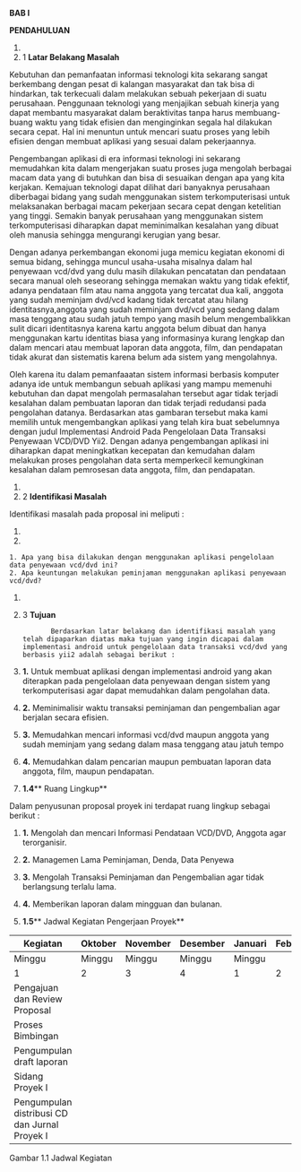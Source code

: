 **BAB I**

**PENDAHULUAN**

1.
  1. 1 **Latar Belakang Masalah**

Kebutuhan dan pemanfaatan informasi teknologi kita sekarang sangat berkembang dengan pesat di kalangan masyarakat dan tak bisa di hindarkan, tak terkecuali dalam melakukan sebuah pekerjaan di suatu perusahaan. Penggunaan teknologi yang menjajikan sebuah kinerja yang dapat membantu masyarakat dalam beraktivitas tanpa harus membuang-buang waktu yang tidak efisien dan menginginkan segala hal dilakukan secara cepat. Hal ini menuntun untuk mencari suatu proses yang lebih efisien dengan membuat aplikasi yang sesuai dalam pekerjaannya.

Pengembangan aplikasi di era informasi teknologi ini sekarang memudahkan kita dalam mengerjakan suatu proses juga mengolah berbagai macam data yang di butuhkan dan bisa di sesuaikan dengan apa yang kita kerjakan. Kemajuan teknologi dapat dilihat dari banyaknya perusahaan diberbagai bidang yang sudah menggunakan sistem terkomputerisasi untuk melaksanakan berbagai macam pekerjaan secara cepat dengan ketelitian yang tinggi. Semakin banyak perusahaan yang menggunakan sistem terkomputerisasi diharapkan dapat meminimalkan kesalahan yang dibuat oleh manusia sehingga mengurangi kerugian yang besar.

Dengan adanya perkembangan ekonomi juga memicu kegiatan ekonomi di semua bidang, sehingga muncul usaha-usaha misalnya dalam hal penyewaan vcd/dvd yang dulu masih dilakukan pencatatan dan pendataan secara manual oleh seseorang sehingga memakan waktu yang tidak efektif, adanya pendataan film atau nama anggota yang tercatat dua kali, anggota yang sudah meminjam dvd/vcd kadang tidak tercatat atau hilang identitasnya,anggota yang sudah meminjam dvd/vcd yang sedang dalam masa tenggang atau sudah jatuh tempo yang masih belum mengembalikkan sulit dicari identitasnya karena kartu anggota belum dibuat dan hanya menggunakan kartu identitas biasa yang informasinya kurang lengkap dan dalam mencari atau membuat laporan data anggota, film, dan pendapatan tidak akurat dan sistematis karena belum ada sistem yang mengolahnya.

Oleh karena itu dalam pemanfaaatan sistem informasi berbasis komputer adanya ide untuk membangun sebuah aplikasi yang mampu memenuhi kebutuhan dan dapat mengolah permasalahan tersebut agar tidak terjadi kesalahan dalam pembuatan laporan dan tidak terjadi redudansi pada pengolahan datanya.        Berdasarkan atas gambaran tersebut maka kami memilih untuk mengembangkan aplikasi yang telah kira buat sebelumnya dengan judul Implementasi Android Pada Pengelolaan Data Transaksi Penyewaan VCD/DVD Yii2. Dengan adanya pengembangan aplikasi ini diharapkan dapat meningkatkan kecepatan dan kemudahan dalam melakukan proses pengolahan data serta memperkecil kemungkinan kesalahan dalam pemrosesan data anggota, film, dan pendapatan.

1.
  1. 2 **Identifikasi Masalah**

Identifikasi masalah pada proposal ini meliputi :

1.
  1.
    1. Apa yang bisa dilakukan dengan menggunakan aplikasi pengelolaan data penyewaan vcd/dvd ini?
    2. Apa keuntungan melakukan peminjaman menggunakan aplikasi penyewaan vcd/dvd?

1.
  1. 3 **Tujuan**

                Berdasarkan latar belakang dan identifikasi masalah yang telah dipaparkan diatas maka tujuan yang ingin dicapai dalam implementasi android untuk pengelolaan data transaksi vcd/dvd yang berbasis yii2 adalah sebagai berikut :

1. **1.** Untuk membuat aplikasi dengan implementasi android yang akan diterapkan pada pengelolaan data penyewaan dengan sistem yang terkomputerisasi agar dapat memudahkan dalam pengolahan data.
2. **2.** Meminimalisir waktu transaksi peminjaman dan pengembalian agar berjalan secara efisien.
3. **3.** Memudahkan mencari informasi vcd/dvd maupun anggota yang sudah meminjam yang sedang dalam masa tenggang atau jatuh tempo
4. **4.** Memudahkan dalam pencarian maupun pembuatan laporan data anggota, film, maupun pendapatan.

1. **1.4**** Ruang Lingkup**

Dalam penyusunan proposal proyek ini terdapat ruang lingkup sebagai berikut :

1. **1.** Mengolah dan mencari Informasi Pendataan VCD/DVD, Anggota agar terorganisir.
2. **2.** Managemen Lama Peminjaman, Denda, Data Penyewa
3. **3.** Mengolah Transaksi Peminjaman dan Pengembalian agar tidak berlangsung terlalu lama.
4. **4.** Memberikan laporan dalam mingguan dan bulanan.

1. **1.5**** Jadwal Kegiatan Pengerjaan Proyek**

| Kegiatan | Oktober | November | Desember | Januari | Februari |
| --- | --- | --- | --- | --- | --- |
| Minggu | Minggu | Minggu | Minggu | Minggu |
| 1 | 2 | 3 | 4 | 1 | 2 | 3 | 4 | 1 | 2 | 3 | 4 | 1 | 2 | 3 | 4 | 1 | 2 | 3 | 4 |
| Pengajuan dan Review Proposal | | | | | | | | | | | | | | | | | | | | |
| Proses Bimbingan | | | | | | | | | | | | | | | | | | | | |
| Pengumpulan draft laporan | | | | | | | | | | | | | | | | | | | | |
| Sidang Proyek I | | | | | | | | | | | | | | | | | | | | |
| Pengumpulan distribusi CD dan Jurnal Proyek I | | | | | | | | | | | | | | | | | | | | |

Gambar 1.1 Jadwal Kegiatan
